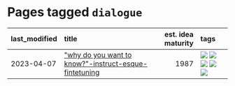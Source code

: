 # Pages tagged `dialogue`

|last_modified|title|est. idea maturity|tags
|:---|:---|---:|:---|
|2023-04-07|["why do you want to know?"-instruct-esque-fintetuning](../whydoyouwantoknow.md)|1987|[![](https://img.shields.io/badge/tag-aiethics-7ffa70)](../tags/aiethics.md) [![](https://img.shields.io/badge/tag-alignment-b4243e)](../tags/alignment.md) [![](https://img.shields.io/badge/tag-dialogue-418eb4)](../tags/dialogue.md) [![](https://img.shields.io/badge/tag-models-dafbc7)](../tags/models.md) [![](https://img.shields.io/badge/tag-wip-d5ffe)](../tags/wip.md)|